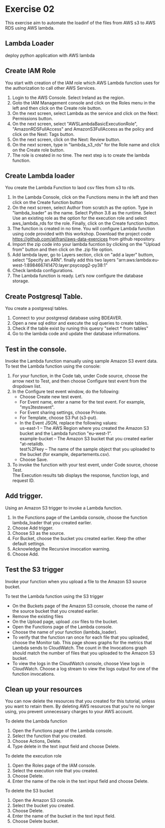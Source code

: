 # Exercise 02

This exercise aim to automate the loadinf of the files from AWS s3 to AWS RDS using AWS lambda.

## Lambda Loader
deploy python application with AWS lambda


## Create IAM Role
You start with creation of the IAM role which AWS Lambda function uses for the authorization to call other AWS Services.

1. Login to the AWS Console. Select Ireland as the region.
2. Goto the IAM Management console and click on the Roles menu in the left and then click on the Create role button.
3. On the next screen, select Lambda as the service and click on the Next: Permissions button.
4. On the next screen, select "AWSLambdaBasicExecutionRole", "AmazonRDSFullAccess" and AmazonS3FullAccess as the policy and click on the Next: Tags button.
5. On the next screen, click on the Next: Review button.
6. On the next screen, type in "lambda_s3_rds" for the Role name and click on the Create role button.
7. The role is created in no time. The next step is to create the lambda function.


## Create Lambda loader
You create the Lambda Function to laod csv files from s3 to rds.

1. In the Lambda Console, click on the Functions menu in the left and then click on the Create function button
2. On the next screen, select Author from scratch as the option. Type in "lambda_loader" as the name. 
   Select Python 3.8 as the runtime. Select Use an existing role as the option for the execution role and select aws_lambda_rds for the role.
   Finally, click on the Create function button.
3. The function is created in no time. You will configure Lambda function using code provided with this workshop. Download the project code https://github.com/atifrani/aws-data-exercices from github repository.
4. Import the zip code into your lambda fucntion by clicking on the "Upload from" button and then click on the .zip file option.
5. Add lambda layer,  go to Layers section, click on "add a layer" buttom, select "Specify an ARN". finally add this two layers "arn:aws:lambda:eu-west-1:898466741470:layer:psycopg2-py38:1"  
6. Check lambda configurations.
7. The Lambda function is ready. Let’s now configure the database storage.


## Create Postgresql Table.

You create a postgresql tables.

1. Connect to your postgresql database using BDEAVER.
2. Open a new sql editor and execute the sql queries to create tables.
3. Check if the table exist by runing this quesry "select * from tables"
4. Go to the lambda code and update ther database informations.

## Test in the console.  
Invoke the Lambda function manually using sample Amazon S3 event data.  
To test the Lambda function using the console:    
1. For your function, in the Code tab, under Code source, choose the arrow next to Test, and then choose Configure test event from the dropdown list. 
2. In the Configure test event window, do the following:  
   * Choose Create new test event.  
   * For Event name, enter a name for the test event. For example, "mys3testevent".  
   * For Event sharing settings, choose Private.  
   * For Template, choose S3 Put (s3-put).  
   * In the Event JSON, replace the following values:  
        us-east-1 – The AWS Region where you created the Amazon S3 bucket and the Lambda function "eu-west-1".  
        example-bucket – The Amazon S3 bucket that you created earlier "at-retaildb.  
        test%2Fkey – The name of the sample object that you uploaded to the bucket (for example, departements.csv).  
   * Choose Save.  
3. To invoke the function with your test event, under Code source, choose Test.  
The Execution results tab displays the response, function logs, and request ID.  

## Add trigger.  
Using an Amazon S3 trigger to invoke a Lambda function.  

1. In the Functions page of the Lambda console, choose the function lambda_loader that you created earlier.  
2. Choose Add trigger.  
3. Choose S3 as the source.  
4. For Bucket, choose the bucket you created earlier. Keep the other default settings.  
5. Acknowledge the Recursive invocation warning.  
6. Choose Add.  

## Test the S3 trigger
Invoke your function when you upload a file to the Amazon S3 source bucket. 

To test the Lambda function using the S3 trigger  
   * On the Buckets page of the Amazon S3 console, choose the name of the source bucket that you created earlier.  
   * Remove the existing files  
   * On the Upload page, upload .csv files to the bucket.  
   * Open the Functions page of the Lambda console.  
   * Choose the name of your function (lambda_loader).  
   * To verify that the function ran once for each file that you uploaded, choose the Monitor tab. This page shows graphs for the metrics that Lambda sends to CloudWatch. The count in the Invocations graph should match the number of files that you uploaded to the Amazon S3 bucket.  
   * To view the logs in the CloudWatch console, choose View logs in CloudWatch. Choose a log stream to view the logs output for one of the function invocations.  


##  Clean up your resources
You can now delete the resources that you created for this tutorial, unless you want to retain them. By deleting AWS resources that you're no longer using, you prevent unnecessary charges to your AWS account.  

To delete the Lambda function  
1. Open the Functions page of the Lambda console.  
2. Select the function that you created.  
3. Choose Actions, Delete.  
4. Type delete in the text input field and choose Delete.  

To delete the execution role  
1. Open the Roles page of the IAM console.  
2. Select the execution role that you created.  
3. Choose Delete.  
4. Enter the name of the role in the text input field and choose Delete.  

To delete the S3 bucket  
1. Open the Amazon S3 console.  
2. Select the bucket you created.  
3. Choose Delete.  
4. Enter the name of the bucket in the text input field.  
5. Choose Delete bucket.
